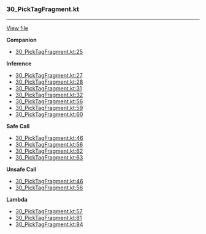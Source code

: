 ### 30_PickTagFragment.kt
---
[View file](../../recall_analyzed/30_PickTagFragment.kt)

**Companion**

 - [30_PickTagFragment.kt:25](../../recall_analyzed/30_PickTagFragment.kt#L25)

**Inference**

 - [30_PickTagFragment.kt:27](../../recall_analyzed/30_PickTagFragment.kt#L27)
 - [30_PickTagFragment.kt:28](../../recall_analyzed/30_PickTagFragment.kt#L28)
 - [30_PickTagFragment.kt:31](../../recall_analyzed/30_PickTagFragment.kt#L31)
 - [30_PickTagFragment.kt:32](../../recall_analyzed/30_PickTagFragment.kt#L32)
 - [30_PickTagFragment.kt:56](../../recall_analyzed/30_PickTagFragment.kt#L56)
 - [30_PickTagFragment.kt:59](../../recall_analyzed/30_PickTagFragment.kt#L59)
 - [30_PickTagFragment.kt:60](../../recall_analyzed/30_PickTagFragment.kt#L60)

**Safe Call**

 - [30_PickTagFragment.kt:46](../../recall_analyzed/30_PickTagFragment.kt#L46)
 - [30_PickTagFragment.kt:56](../../recall_analyzed/30_PickTagFragment.kt#L56)
 - [30_PickTagFragment.kt:62](../../recall_analyzed/30_PickTagFragment.kt#L62)
 - [30_PickTagFragment.kt:63](../../recall_analyzed/30_PickTagFragment.kt#L63)

**Unsafe Call**

 - [30_PickTagFragment.kt:46](../../recall_analyzed/30_PickTagFragment.kt#L46)
 - [30_PickTagFragment.kt:56](../../recall_analyzed/30_PickTagFragment.kt#L56)

**Lambda**

 - [30_PickTagFragment.kt:57](../../recall_analyzed/30_PickTagFragment.kt#L57)
 - [30_PickTagFragment.kt:81](../../recall_analyzed/30_PickTagFragment.kt#L81)
 - [30_PickTagFragment.kt:84](../../recall_analyzed/30_PickTagFragment.kt#L84)
